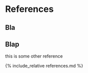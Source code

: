 # References

## Bla

[SDS-SW-Architecture-DesignRules]: references-table#bla "bla bla"

## Blap

this is some other reference

{% include_relative references.md %}
